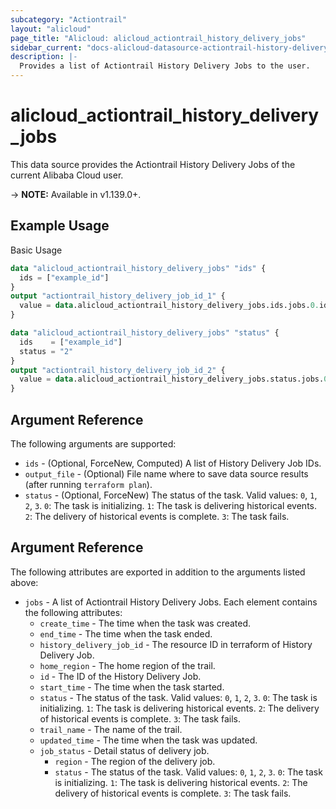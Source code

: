 ```yaml
---
subcategory: "Actiontrail"
layout: "alicloud"
page_title: "Alicloud: alicloud_actiontrail_history_delivery_jobs"
sidebar_current: "docs-alicloud-datasource-actiontrail-history-delivery-jobs"
description: |-
  Provides a list of Actiontrail History Delivery Jobs to the user.
---
```


# alicloud\_actiontrail\_history\_delivery\_jobs

This data source provides the Actiontrail History Delivery Jobs of the current Alibaba Cloud user.

-> **NOTE:** Available in v1.139.0+.

## Example Usage

Basic Usage

```terraform
data "alicloud_actiontrail_history_delivery_jobs" "ids" {
  ids = ["example_id"]
}
output "actiontrail_history_delivery_job_id_1" {
  value = data.alicloud_actiontrail_history_delivery_jobs.ids.jobs.0.id
}

data "alicloud_actiontrail_history_delivery_jobs" "status" {
  ids    = ["example_id"]
  status = "2"
}
output "actiontrail_history_delivery_job_id_2" {
  value = data.alicloud_actiontrail_history_delivery_jobs.status.jobs.0.id
}

```

## Argument Reference

The following arguments are supported:

* `ids` - (Optional, ForceNew, Computed)  A list of History Delivery Job IDs.
* `output_file` - (Optional) File name where to save data source results (after running `terraform plan`).
* `status` - (Optional, ForceNew) The status of the task. Valid values: `0`, `1`, `2`, `3`. `0`: The task is initializing. `1`: The task is delivering historical events. `2`: The delivery of historical events is complete. `3`: The task fails.

## Argument Reference

The following attributes are exported in addition to the arguments listed above:

* `jobs` - A list of Actiontrail History Delivery Jobs. Each element contains the following attributes:
    * `create_time` - The time when the task was created.
    * `end_time` - The time when the task ended.
    * `history_delivery_job_id` -  The resource ID in terraform of History Delivery Job.
    * `home_region` - The home region of the trail.
    * `id` - The ID of the History Delivery Job.
    * `start_time` - The time when the task started.
    * `status` - The status of the task. Valid values: `0`, `1`, `2`, `3`. `0`: The task is initializing. `1`: The task is delivering historical events. `2`: The delivery of historical events is complete. `3`: The task fails.
    * `trail_name` - The name of the trail.
    * `updated_time` - The time when the task was updated.
    * `job_status` - Detail status of delivery job.
      * `region` - The region of the delivery job.
      * `status` - The status of the task. Valid values: `0`, `1`, `2`, `3`. `0`: The task is initializing. `1`: The task is delivering historical events. `2`: The delivery of historical events is complete. `3`: The task fails.
